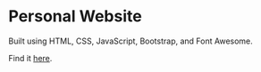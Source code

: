 # Personal Website
Built using HTML, CSS, JavaScript, Bootstrap, and Font Awesome.

Find it [here](https://tanya-sonker.github.io/).
